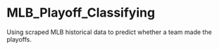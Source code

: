 # MLB_Playoff_Classifying
Using scraped MLB historical data to predict whether a team made the playoffs.
